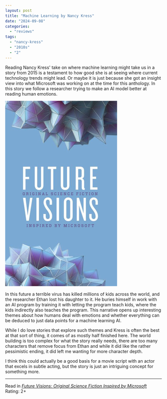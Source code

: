 ```yaml
---
layout: post
title: "Machine Learning by Nancy Kress"
date: "2024-09-08"
categories:
  - "reviews"
tags:
  - "nancy-kress"
  - "2010s"
  - "2"
---
```


Reading Nancy Kress' take on where machine learning might take us in a story from 2015 is a testament to how good she is at seeing where current technology trends might lead.
Or maybe it is just because she got an insight view into what Microsoft was working on at the time for this anthology.
In this story we follow a researcher trying to make an AI model better at reading human emotions.

![Future Visions](/assets/images/future.jpg)

In this future a terrible virus has killed millions of kids across the world, and the researcher Ethan lost his daughter to it. He buries himself in work with an AI program by training it with letting the program teach kids, where the kids indirectly also teaches the program.
This narrative opens up interesting themes about how humans deal with emotions and whether everything can be deduced to just data points for a machine learning AI.

While I do love stories that explore such themes and Kress is often the best at that sort of thing, it comes of as mostly half finished here.
The world building is too complex for what the story really needs, there are too many characters that remove focus from Ethan and while it did like the rather pessimistic ending, it did left me wanting for more character depth.

I think this could actually be a good basis for a movie script with an actor that excels in subtle acting, but the story is just an intriguing concept for something more.

* * *

Read in _[Future Visions: Original Science Fiction Inspired by Microsoft](https://news.microsoft.com/futurevisions/)_\
Rating: 2+
